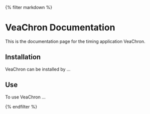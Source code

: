 <html>
    <head>
        <link rel="stylesheet" href="{{ url_for('static', filename='css/modest.css') }}">
    </head>
    <div class='content'>
{% filter markdown %}

# VeaChron Documentation #
This is the documentation page for the timing application VeaChron. 

## Installation ##
VeaChron can be installed by ...

## Use ##
To use VeaChron ...

{% endfilter %}
    </div>
</html>